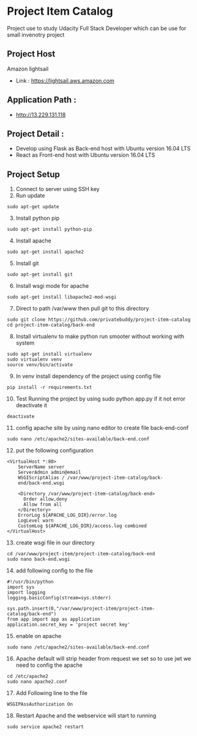 # Project Item Catalog
Project use to study Udacity Full Stack Developer which can be use for small invenotry project

## Project Host
Amazon lightsail 
- Link : https://lightsail.aws.amazon.com

## Application Path :
- http://13.229.131.118

## Project Detail : 
- Develop using Flask as Back-end host with Ubuntu version 16.04 LTS
- React as Front-end host with Ubuntu version 16.04 LTS

## Project Setup

1. Connect to server using SSH key
2. Run update
```
sudo apt-get update
```
3. Install python pip
```
sudo apt-get install python-pip
```
4. Install apache
```
sudo apt-get install apache2
```
5. Install git
```
sudo apt-get install git
```
6. Install wsgi mode for apache
```
sudo apt-get install libapache2-mod-wsgi
```
7. Direct to path /var/www then pull git to this directory
```
sudo git clone https://github.com/privatebuddy/project-item-catalog
cd project-item-catalog/back-end
```
8. Install virtualenv to make python run smooter without working with system
```
sudo apt-get install virtualenv
sudo virtualenv venv
source venv/bin/activate
```
9. In venv install dependency of the project using config file
```
pip install -r requirements.txt
```
10. Test Running the project by using sudo python app.py if it not error deactivate it
```
deactivate
```
11. config apache site by using nano editor to create file back-end-conf
```
sudo nano /etc/apache2/sites-available/back-end.conf
```
12. put the following configuration
```
<VirtualHost *:80>
    ServerName server
    ServerAdmin admin@email
    WSGIScriptAlias / /var/www/project-item-catalog/back-
    end/back-end.wsgi

    <Directory /var/www/project-item-catalog/back-end>
      Order allow,deny
      Allow from all
    </Directory>
    ErrorLog ${APACHE_LOG_DIR}/error.log
    LogLevel warn
    CustomLog ${APACHE_LOG_DIR}/access.log combined
</VirtualHost>
```
13. create wsgi file in our directory
```
cd /var/www/project-item/project-item-catalog/back-end
sudo nano back-end.wsgi
```
14. add following config to the file
```
#!/usr/bin/python
import sys
import logging
logging.basicConfig(stream=sys.stderr)

sys.path.insert(0,"/var/www/project-item/project-item-
catalog/back-end")
from app import app as application
application.secret_key = 'project secret key'
```
15. enable on apache
```
sudo nano /etc/apache2/sites-available/back-end.conf
```
16. Apache default will strip header from request we set so to use jwt we need to config the apache 
```
cd /etc/apache2
sudo nano apache2.conf
```
17. Add Following line to the file 
```
WSGIPAssAuthorization On
```
18. Restart Apache and the webservice will start to running
```
sudo service apache2 restart
```
